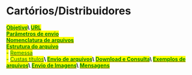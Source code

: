 # Cartórios/Distribuidores

[<mark style="color:green;">**Objetivo**</mark>](objetivo.md)<mark style="color:green;">****</mark>\ <mark style="color:green;">****</mark>[<mark style="color:green;">**URL**</mark>](url.md)\
[<mark style="color:green;">**Parâmetros de envio**</mark>](parametros-de-envio.md)\
[<mark style="color:green;">**Nomenclatura de arquivos**</mark>](nomenclatura-de-arquivos.md)\
[<mark style="color:green;">**Estrutura do arquivo**</mark>](estrutura-do-arquivo-de-remessa/)<mark style="color:green;">****</mark>\
&#x20;  <mark style="color:green;">****</mark>   <mark style="color:green;"></mark><mark style="color:green;">-</mark> [<mark style="color:green;">Remessa</mark>](estrutura-do-arquivo-de-remessa/remessa.md)<mark style="color:green;"></mark>\
&#x20;  <mark style="color:green;">-</mark> [<mark style="color:green;"><mark style="color:green;">C<mark style="color:green;"></mark><mark style="color:green;">ustas títulos</mark>](broken-reference)<mark style="color:green;">****</mark>\ <mark style="color:green;">****</mark>[<mark style="color:green;">**Envio de arquivos**</mark>](envio-de-arquivos.md)<mark style="color:green;">****</mark>\ <mark style="color:green;">****</mark>[<mark style="color:green;">**Download e Consulta**</mark>](download-e-consulta.md)<mark style="color:green;">****</mark>\ <mark style="color:green;">****</mark>[<mark style="color:green;">**Exemplos de arquivos**</mark>](exemplos-de-arquivos.md)<mark style="color:green;">****</mark>\ <mark style="color:green;">****</mark>[<mark style="color:green;">**Envio de Imagens**</mark>](envio-de-imagens.md)<mark style="color:green;">****</mark>\ <mark style="color:green;">****</mark>[<mark style="color:green;">**Mensagens**</mark>](mensagens.md)
